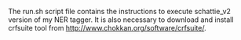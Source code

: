 The run.sh script file contains the instructions to execute schattie_v2 version of my NER tagger. 
It is also necessary to download and install crfsuite tool from http://www.chokkan.org/software/crfsuite/. 